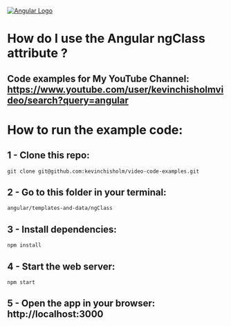 [![Angular Logo](https://sub1.kevinchisholm.com/blog/images/angularjs-logo-small.png)](https://www.youtube.com/user/kevinchisholmvideo/search?query=angular)

# How do I use the Angular ngClass attribute ?
## Code examples for My YouTube Channel: https://www.youtube.com/user/kevinchisholmvideo/search?query=angular

# How to run the example code:

## 1 - Clone this repo:

```
git clone git@github.com:kevinchisholm/video-code-examples.git
```
##  2 - Go to this folder in your terminal:

```
angular/templates-and-data/ngClass
```

## 3 - Install dependencies:

```
npm install
```

## 4 - Start the web server:

```
npm start
```

## 5 - Open the app in your browser: **http://localhost:3000**



